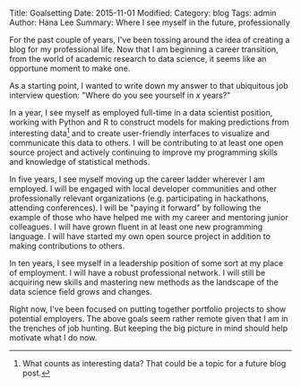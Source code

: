 Title: Goalsetting
Date: 2015-11-01
Modified:
Category: blog
Tags: admin
Author: Hana Lee
Summary: Where I see myself in the future, professionally

For the past couple of years, I've been tossing around the idea of creating a blog for my professional life. Now that I am beginning a career transition, from the world of academic research to data science, it seems like an opportune moment to make one.

As a starting point, I wanted to write down my answer to that ubiquitous job interview question: "Where do you see yourself in _x_ years?"

In a year, I see myself as employed full-time in a data scientist position, working with Python and R to construct models for making predictions from interesting data[^1] and to create user-friendly interfaces to visualize and communicate this data to others. I will be contributing to at least one open source project and actively continuing to improve my programming skills and knowledge of statistical methods.

In five years, I see myself moving up the career ladder wherever I am employed. I will be engaged with local developer communities and other professionally relevant organizations (e.g. participating in hackathons, attending conferences). I will be "paying it forward" by following the example of those who have helped me with my career and mentoring junior colleagues. I will have grown fluent in at least one new programming language. I will have started my own open source project in addition to making contributions to others. 

In ten years, I see myself in a leadership position of some sort at my place of employment. I will have a robust professional network. I will still be acquiring new skills and mastering new methods as the landscape of the data science field grows and changes.

Right now, I've been focused on putting together portfolio projects to show potential employers. The above goals seem rather remote given that I am in the trenches of job hunting. But keeping the big picture in mind should help motivate what I do now. 

[^1]: What counts as interesting data? That could be a topic for a future blog post.
